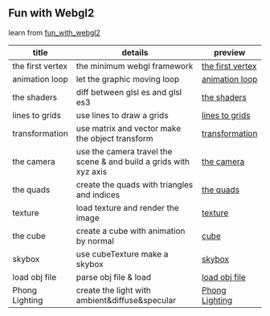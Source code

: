 ## Fun with Webgl2

learn from [fun_with_webgl2](https://www.youtube.com/watch?v=LtFujAtKM5I&list=PLMinhigDWz6emRKVkVIEAaePW7vtIkaIF&index=1)

| title            | details                                                      | preview                                                      |
| ---------------- | ------------------------------------------------------------ | ------------------------------------------------------------ |
| the first vertex | the minimum webgl framework                                  | [the first vertex](https://krapnikkk.github.io/fun_with_webgl2/lesson_001) |
| animation loop   | let the graphic moving loop                                  | [animation loop](https://krapnikkk.github.io/fun_with_webgl2/lesson_002) |
| the shaders      | diff between glsl es and glsl es3                            | [the shaders](https://krapnikkk.github.io/fun_with_webgl2/lesson_003) |
| lines to grids   | use lines to draw a grids                                    | [lines to grids](https://krapnikkk.github.io/fun_with_webgl2/lesson_004) |
| transformation   | use matrix and vector make the object transform              | [transformation](https://krapnikkk.github.io/fun_with_webgl2/lesson_05) |
| the camera       | use the camera travel the scene & and build a grids with xyz axis | [the camera](https://krapnikkk.github.io/fun_with_webgl2/lesson_006) |
| the quads        | create the quads with triangles and indices                  | [the quads](https://krapnikkk.github.io/fun_with_webgl2/lesson_007) |
| texture          | load texture and render the image                            | [texture](https://krapnikkk.github.io/fun_with_webgl2/lesson_008) |
| the cube         | create a cube with animation by normal                       | [cube](https://krapnikkk.github.io/fun_with_webgl2/lesson_009) |
| skybox           | use cubeTexture make a skybox                                | [skybox](https://krapnikkk.github.io/fun_with_webgl2/lesson_010) |
| load obj file    | parse obj file & load                                        | [load obj file](https://krapnikkk.github.io/fun_with_webgl2/lesson_011) |
| Phong Lighting    | create the light with ambient&diffuse&specular              | [Phong Lighting](https://krapnikkk.github.io/fun_with_webgl2/lesson_012) |